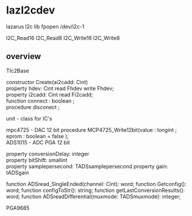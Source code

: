 # lazI2cdev
lazarus I2c lib   fpopen  /dev/i2c-1 

 I2C_Read16 
 I2C_Read8
 I2C_Write16 
 I2C_Write8

overview 
------------------------------------
TIc2Base 

constructor Create(ai2cadd: Cint) <BR>
property hdev: Cint read Fhdev write Fhdev;<BR>
property i2cadd: Cint read Fi2cadd;<BR>
function    connect : boolean ;<BR>
procedure   disconect ;<BR>

unit - class for IC's

mpc4725 - DAC 12 bit
  procedure MCP4725_Write12bit(value : longint  ; eprom : boolean = false );<BR>
ADS1015 - ADC PGA  12 bit 
 
  property conversionDelay: integer  <BR>
  property bitShift: smallint  
  property samplepersecond: TADSsamplepersecond
  property gain: tADSgain     

  function ADSread_SingleEnded(channel: Cint): word;
  function Getconfig(): word;
  function configToStr(): string;
  function getLastConversionResults(): word;
  function  ADSreadDifferential(muxmode: TADSmuxmode): integer;

PGA9685 

 
 

